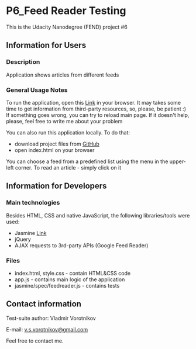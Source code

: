 # P6_Feed Reader Testing
This is the Udacity Nanodegree (FEND) project #6

## Information for Users

### Description

Application shows articles from different feeds

### General Usage Notes

To run the application, open this [Link](http://truezarathustra.github.io/frontend-nanodegree-feedreader/) in your browser. It may takes some time to get information from third-party resources, so, please, be patient :)
If something goes wrong, you can try to reload main page. If it doesn't help, please, feel free to write me about your problem

You can also run this application locally. To do that:
 - download project files from [GitHub](https://github.com/TrueZarathustra/frontend-nanodegree-feedreader)
 - open index.html on your browser

You can choose a feed from a predefined list using the menu in the upper-left corner.
To read an article - simply click on it

## Information for Developers

### Main technologies
Besides HTML, CSS and native JavaScript, the following libraries/tools were used:
 - Jasmine [Link](http://jasmine.github.io/)
 - jQuery
 - AJAX requests to 3rd-party APIs (Google Feed Reader)

### Files
 - index.html, style.css - contain HTML&CSS code
 - app.js - contains main logic of the application 
  - jasmine/spec/feedreader.js - contains tests

## Contact information

Test-suite author: Vladmir Vorotnikov

E-mail: v.s.vorotnikov@gmail.com

Feel free to contact me.
